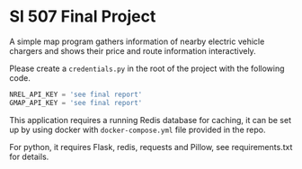 # SI 507 Final Project

A simple map program gathers information of nearby electric vehicle chargers and shows their price and route information interactively.

Please create a `credentials.py` in the root of the project with the following code.

```python
NREL_API_KEY = 'see final report'
GMAP_API_KEY = 'see final report'
```

This application requires a running Redis database for caching, it can be set up by using docker with `docker-compose.yml` file provided in the repo.

For python, it requires Flask, redis, requests and Pillow, see requirements.txt for details.
